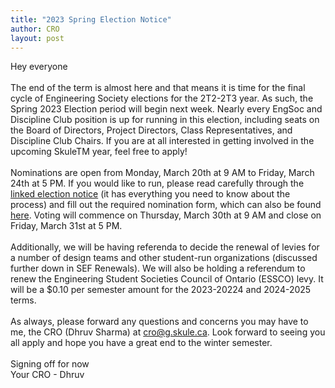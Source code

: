 ```yaml
---
title: "2023 Spring Election Notice"
author: CRO
layout: post
---
```


Hey everyone<br> <br> The end of the term is almost here and that means it is time for the final cycle of Engineering Society elections for the 2T2-2T3 year. As such, the Spring 2023 Election period will begin next week. Nearly every EngSoc and Discipline Club position is up for running in this election, including seats on the Board of Directors, Project Directors, Class Representatives, and Discipline Club Chairs. If you are at all interested in getting involved in the upcoming  SkuleTM year, feel free to apply! <br> <br> Nominations are open from Monday, March 20th at 9 AM to Friday, March 24th at 5 PM. If you would like to run, please read carefully through the <a href="https://drive.google.com/file/d/1gJkBmEY9BATDj9i1Sxb9WldooFQ-tpUe/view?usp=sharing">linked election notice</a> (it has everything you need to know about the process) and fill out the required nomination form, which can also be found <a href="https://docs.google.com/forms/d/e/1FAIpQLSeMperzbXIfuTjXg3O9AGKI4hvJbLW-z_9EMAaONkr36EBqBA/viewform?usp=sf_link">here</a>. Voting will commence on Thursday, March 30th at 9 AM and close on Friday, March 31st at 5 PM.<br> <br> Additionally, we will be having referenda to decide the renewal of levies for a number of design teams and other student-run organizations (discussed further down in SEF Renewals). We will also be holding a referendum to renew the Engineering Student Societies Council of Ontario (ESSCO) levy. It will be a $0.10 per semester amount for the 2023-20224 and 2024-2025 terms.<br> <br> As always, please forward any questions and concerns you may have to me, the CRO (Dhruv Sharma) at cro@g.skule.ca. Look forward to seeing you all apply and hope you have a great end to the winter semester.<br> <br> Signing off for now<br> Your CRO - Dhruv